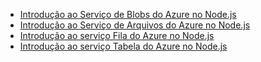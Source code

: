 
* [Introdução ao Serviço de Blobs do Azure no Node.js](https://azure.microsoft.com/resources/samples/storage-blob-node-getting-started/)
* [Introdução ao Serviço de Arquivos do Azure no Node.js](https://azure.microsoft.com/resources/samples/storage-file-node-getting-started/)
* [Introdução ao serviço Fila do Azure no Node.js](https://azure.microsoft.com/resources/samples/storage-queue-node-getting-started/)
* [Introdução ao serviço Tabela do Azure no Node.js](https://azure.microsoft.com/resources/samples/storage-table-node-getting-started/)
